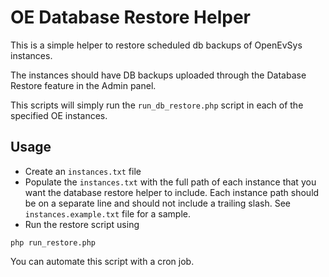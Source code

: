 # OE Database Restore Helper

This is a simple helper to restore scheduled db backups of OpenEvSys instances.

The instances should have DB backups uploaded through the Database Restore feature in the Admin panel.

This scripts will simply run the `run_db_restore.php` script in each of the specified OE instances.

## Usage

- Create an `instances.txt` file
- Populate the `instances.txt` with the full path of each instance that you want the database restore helper to include.
Each instance path should be on a separate line and should not include a trailing slash.
See `instances.example.txt` file for a sample.
- Run the restore script using

```
php run_restore.php
```

You can automate this script with a cron job.